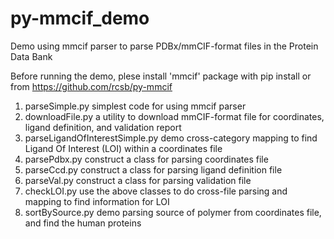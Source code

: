# py-mmcif_demo
Demo using mmcif parser to parse PDBx/mmCIF-format files in the Protein Data Bank

Before running the demo, plese install 'mmcif' package with pip install or from https://github.com/rcsb/py-mmcif

1. parseSimple.py simplest code for using mmcif parser
2. downloadFile.py a utility to download mmCIF-format file for coordinates, ligand definition, and validation report
3. parseLigandOfInterestSimple.py demo cross-category mapping to find Ligand Of Interest (LOI) within a coordinates file
4. parsePdbx.py construct a class for parsing coordinates file
5. parseCcd.py construct a class for parsing ligand definition file
6. parseVal.py construct a class for parsing validation file
7. checkLOI.py use the above classes to do cross-file parsing and mapping to find information for LOI
8. sortBySource.py demo parsing source of polymer from coordinates file, and find the human proteins
